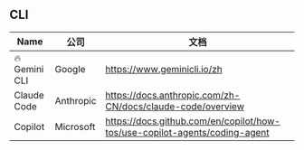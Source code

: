 ## CLI
| Name | 公司 | 文档 |
| --- | --- | --- |
| 🔥Gemini CLI | Google | https://www.geminicli.io/zh |
| Claude Code | Anthropic | https://docs.anthropic.com/zh-CN/docs/claude-code/overview |
| Copilot | Microsoft | https://docs.github.com/en/copilot/how-tos/use-copilot-agents/coding-agent |